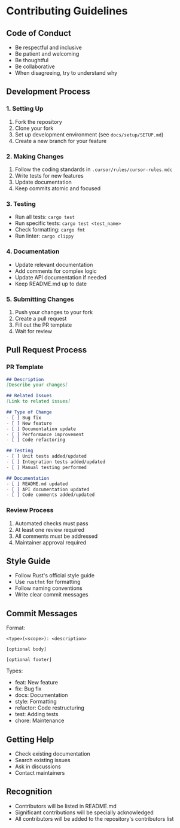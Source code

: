 # Contributing Guidelines

## Code of Conduct
- Be respectful and inclusive
- Be patient and welcoming
- Be thoughtful
- Be collaborative
- When disagreeing, try to understand why

## Development Process

### 1. Setting Up
1. Fork the repository
2. Clone your fork
3. Set up development environment (see `docs/setup/SETUP.md`)
4. Create a new branch for your feature

### 2. Making Changes
1. Follow the coding standards in `.cursor/rules/cursor-rules.mdc`
2. Write tests for new features
3. Update documentation
4. Keep commits atomic and focused

### 3. Testing
- Run all tests: `cargo test`
- Run specific tests: `cargo test <test_name>`
- Check formatting: `cargo fmt`
- Run linter: `cargo clippy`

### 4. Documentation
- Update relevant documentation
- Add comments for complex logic
- Update API documentation if needed
- Keep README.md up to date

### 5. Submitting Changes
1. Push your changes to your fork
2. Create a pull request
3. Fill out the PR template
4. Wait for review

## Pull Request Process

### PR Template
```markdown
## Description
[Describe your changes]

## Related Issues
[Link to related issues]

## Type of Change
- [ ] Bug fix
- [ ] New feature
- [ ] Documentation update
- [ ] Performance improvement
- [ ] Code refactoring

## Testing
- [ ] Unit tests added/updated
- [ ] Integration tests added/updated
- [ ] Manual testing performed

## Documentation
- [ ] README.md updated
- [ ] API documentation updated
- [ ] Code comments added/updated
```

### Review Process
1. Automated checks must pass
2. At least one review required
3. All comments must be addressed
4. Maintainer approval required

## Style Guide
- Follow Rust's official style guide
- Use `rustfmt` for formatting
- Follow naming conventions
- Write clear commit messages

## Commit Messages
Format:
```
<type>(<scope>): <description>

[optional body]

[optional footer]
```

Types:
- feat: New feature
- fix: Bug fix
- docs: Documentation
- style: Formatting
- refactor: Code restructuring
- test: Adding tests
- chore: Maintenance

## Getting Help
- Check existing documentation
- Search existing issues
- Ask in discussions
- Contact maintainers

## Recognition
- Contributors will be listed in README.md
- Significant contributions will be specially acknowledged
- All contributors will be added to the repository's contributors list 